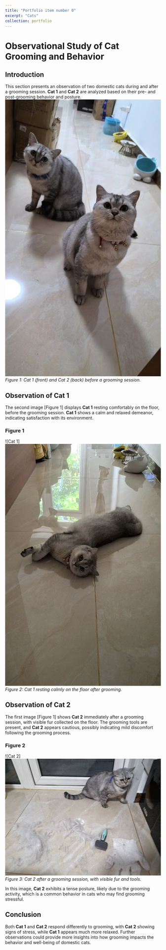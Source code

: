 ```yaml
---
title: "Portfolio item number 0"
excerpt: "Cats"
collection: portfolio
---
```



# Observational Study of Cat Grooming and Behavior

## Introduction

This section presents an observation of two domestic cats during and after a grooming session. **Cat 1** and **Cat 2** are analyzed based on their pre- and post-grooming behavior and posture. <br/><img src='/files/7491729111491_.pic.jpg'>
*Figure 1: Cat 1 (front) and Cat 2 (back) before a grooming session.*

## Observation of Cat 1

The second image [Figure 1] displays **Cat 1** resting comfortably on the floor, before the grooming session. **Cat 1** shows a calm and relaxed demeanor, indicating satisfaction with its environment.

### Figure 1

![Cat 1]<br/><img src='/images/cat1.jpg'>
*Figure 2: Cat 1 resting calmly on the floor after grooming.*

## Observation of Cat 2

The first image [Figure 1] shows **Cat 2** immediately after a grooming session, with visible fur collected on the floor. The grooming tools are present, and **Cat 2** appears cautious, possibly indicating mild discomfort following the grooming process.

### Figure 2

![Cat 2]<br/><img src='images/cat2.jpg'>
*Figure 3: Cat 2 after a grooming session, with visible fur and tools.*

In this image, **Cat 2** exhibits a tense posture, likely due to the grooming activity, which is a common behavior in cats who may find grooming stressful.




## Conclusion

Both **Cat 1** and **Cat 2** respond differently to grooming, with **Cat 2** showing signs of stress, while **Cat 1** appears much more relaxed. Further observations could provide more insights into how grooming impacts the behavior and well-being of domestic cats.

